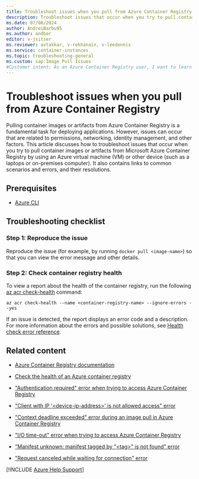 ```yaml
---
title: Troubleshoot issues when you pull from Azure Container Registry
description: Troubleshoot issues that occur when you try to pull container images or artifacts from Azure Container Registry by using an Azure virtual machine or other device.
ms.date: 07/08/2024
author: AndreiBarbu95
ms.author: andbar
editor: v-jsitser
ms.reviewer: avtakkar, v-rekhanain, v-leedennis
ms.service: container-instances
ms.topic: troubleshooting-general
ms.custom: sap:Image Pull Issues
#Customer intent: As an Azure Container Registry user, I want to learn how to troubleshoot common issues so that I can successfully pull a container image or artifact from Azure Container Registry by using an Azure virtual machine or other device.
---
```

# Troubleshoot issues when you pull from Azure Container Registry

Pulling container images or artifacts from Azure Container Registry is a fundamental task for deploying applications. However, issues can occur that are related to permissions, networking, identity management, and other factors. This article discusses how to troubleshoot issues that occur when you try to pull container images or artifacts from Microsoft Azure Container Registry by using an Azure virtual machine (VM) or other device (such as a laptops or on-premises computer). It also contains links to common scenarios and errors, and their resolutions.

## Prerequisites

- [Azure CLI](/cli/azure/install-azure-cli)

## Troubleshooting checklist

### Step 1: Reproduce the issue

Reproduce the issue (for example, by running `docker pull <image-name>`) so that you can view the error message and other details.

### Step 2: Check container registry health

To view a report about the health of the container registry, run the following [az acr check-health](/cli/azure/acr#az-acr-check-health) command:

```azurecli
az acr check-health --name <container-registry-name> --ignore-errors --yes
```

If an issue is detected, the report displays an error code and a description. For more information about the errors and possible solutions, see [Health check error reference](/azure/container-registry/container-registry-health-error-reference).

## Related content

- [Azure Container Registry documentation](/azure/container-registry/)

- [Check the health of an Azure container registry](/azure/container-registry/container-registry-check-health)

- ["Authentication required" error when trying to access Azure Container Registry](./authentication-required.md)

- ["Client with IP '\<device-ip-address>' is not allowed access" error](./client-ip-address-not-allowed-access.md)

- ["Context deadline exceeded" error during an image pull in Azure Container Registry](./context-deadline-exceeded.md)

- ["I/O time-out" error when trying to access Azure Container Registry](./download-failed-443-io-time-out.md)

- ["Manifest unknown: manifest tagged by "\<tag>" is not found" error](./manifest-tag-not-found.md)

- ["Request canceled while waiting for connection" error](./request-canceled-waiting-connection-timeout-exceeded.md)

[!INCLUDE [Azure Help Support](../../includes/azure-help-support.md)]
